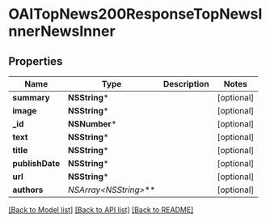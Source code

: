 # OAITopNews200ResponseTopNewsInnerNewsInner

## Properties
Name | Type | Description | Notes
------------ | ------------- | ------------- | -------------
**summary** | **NSString*** |  | [optional] 
**image** | **NSString*** |  | [optional] 
**_id** | **NSNumber*** |  | [optional] 
**text** | **NSString*** |  | [optional] 
**title** | **NSString*** |  | [optional] 
**publishDate** | **NSString*** |  | [optional] 
**url** | **NSString*** |  | [optional] 
**authors** | **NSArray&lt;NSString*&gt;*** |  | [optional] 

[[Back to Model list]](../README.md#documentation-for-models) [[Back to API list]](../README.md#documentation-for-api-endpoints) [[Back to README]](../README.md)


